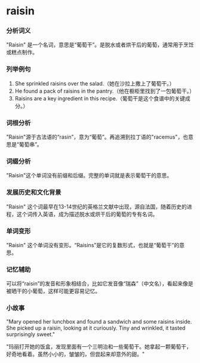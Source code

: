 # raisin

### 分析词义

  

"Raisin" 是一个名词，意思是“葡萄干”。是脱水或者烘干后的葡萄，通常用于烹饪或糕点制作。

  

### 列举例句

  

1.  She sprinkled raisins over the salad.（她在沙拉上撒上了葡萄干。）
2.  He found a pack of raisins in the pantry.（他在橱柜里找到了一包葡萄干。）
3.  Raisins are a key ingredient in this recipe.（葡萄干是这个食谱中的关键成分。）

  

### 词根分析

  

"Raisin"源于古法语的“rasin”，意为“葡萄”。再追溯到拉丁语的"racemus"，也意思是“葡萄串”。

  

### 词缀分析

  

"Raisin"这个单词没有前缀和后缀。完整的单词就是表示葡萄干的意思。

  

### 发展历史和文化背景

  

"Raisin" 这个词最早在13-14世纪的英格兰文献中出现，源自法国，随着历史的进程，这个词传入英语，成为描述脱水或烘干后的葡萄的专有名词。

  

### 单词变形

  

"Raisin" 这个单词没有变形。“Raisins”是它的复数形式，也就是“葡萄干”的意思。

  

### 记忆辅助

  

可以将“raisin”的发音和形象相结合，比如它发音像“瑞森”（中文名），看起来像是被晒干的小葡萄，这样可能更容易记忆。

  

### 小故事

  

"Mary opened her lunchbox and found a sandwich and some raisins inside. She picked up a raisin, looking at it curiously. Tiny and wrinkled, it tasted surprisingly sweet."

  

"玛丽打开她的饭盒，发现里面有一个三明治和一些葡萄干。她拿起一颗葡萄干，好奇地看着。虽然小小的，皱皱的，但尝起来却意外的甜。"
